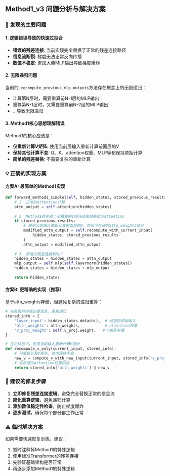 ## Method1_v3 问题分析与解决方案

### 🚨 发现的主要问题

#### 1. **逻辑错误导致的快速过拟合**
- **错误的残差连接**: 当前实现完全替换了正常的残差连接路径
- **信息流断裂**: 梯度无法正常反向传播
- **数值不稳定**: 累加大量MLP输出导致梯度爆炸

#### 2. **无限递归问题**
当前的`_recompute_previous_mlp_outputs`方法存在概念上的无限递归：
- 计算第N层时，需要重算前N-1层的MLP输出
- 重算第N-1层时，又需要重算前N-2层的MLP输出
- ...导致无限递归

#### 3. **Method1核心思想理解错误**
Method1的核心应该是：
- **仅重新计算V矩阵**: 使用当前层输入重新计算前面层的V
- **保持其他计算不变**: Q、K、attention权重、MLP等都保持原始计算
- **简单的残差替换**: 不需要复杂的重新计算

### 💡 正确的实现方案

#### 方案A: 最简单的Method1实现
```python
def forward_method1_simple(self, hidden_states, stored_previous_results):
    # 1. 正常的attention计算
    attn_output = self.attention(hidden_states)
    
    # 2. Method1的关键：用重算的V矩阵结果替换部分attention
    if stored_previous_results:
        # 使用当前输入重新计算前面层的V，然后与存储的attn_weights结合
        modified_attn_output = self.recompute_with_current_input(
            hidden_states, stored_previous_results
        )
        attn_output = modified_attn_output
    
    # 3. 标准的残差连接和MLP
    hidden_states = hidden_states + attn_output
    mlp_output = self.mlp(self.layernorm(hidden_states))
    hidden_states = hidden_states + mlp_output
    
    return hidden_states
```

#### 方案B: 更精确的实现（推荐）
基于attn_weights存储，但避免复杂的递归重算：

```python
# 在每层只存储必要信息，避免递归
stored_info = {
    'layer_input': hidden_states.detach(),  # 该层的原始输入
    'attn_weights': attn_weights,           # attention权重
    'v_proj_weight': self.v_proj.weight,   # V投影权重
}

# 在后续层中，仅用当前输入重新计算V部分
def recompute_v_only(current_input, stored_info):
    # 只重新计算V矩阵，其他保持不变
    new_v = compute_v_with_new_input(current_input, stored_info['v_proj_weight'])
    # 与存储的attention权重结合
    return stored_info['attn_weights'] @ new_v
```

### 🔧 建议的修复步骤

1. **立即修复残差连接逻辑**，避免完全替换正常的信息流
2. **简化重算逻辑**，避免递归计算
3. **添加数值稳定性检查**，防止梯度爆炸
4. **逐步测试**，确保每个部分都工作正常

### ⚠️ 临时解决方案

如果需要快速恢复训练，建议：
1. 暂时注释掉Method1的特殊逻辑
2. 使用标准Transformer的残差连接
3. 先验证基础架构是否正常
4. 再逐步添加Method1的特殊逻辑
